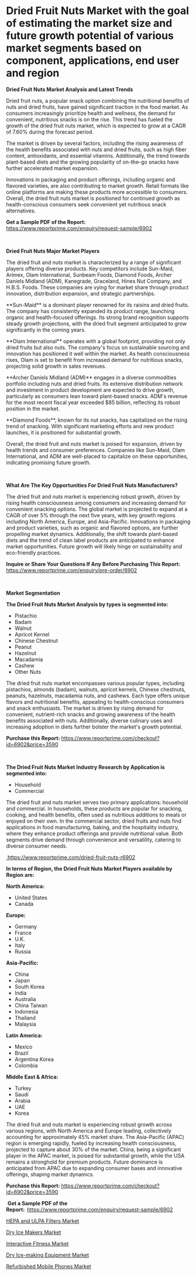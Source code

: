 <p><h1>Dried Fruit Nuts Market with the goal of estimating the market size and future growth potential of various market segments based on component, applications, end user and region</h1></p><p><strong>Dried Fruit Nuts Market Analysis and Latest Trends</strong></p>
<p><p>Dried fruit nuts, a popular snack option combining the nutritional benefits of nuts and dried fruits, have gained significant traction in the food market. As consumers increasingly prioritize health and wellness, the demand for convenient, nutritious snacks is on the rise. This trend has fueled the growth of the dried fruit nuts market, which is expected to grow at a CAGR of 7.60% during the forecast period.</p><p>The market is driven by several factors, including the rising awareness of the health benefits associated with nuts and dried fruits, such as high fiber content, antioxidants, and essential vitamins. Additionally, the trend towards plant-based diets and the growing popularity of on-the-go snacks have further accelerated market expansion. </p><p>Innovations in packaging and product offerings, including organic and flavored varieties, are also contributing to market growth. Retail formats like online platforms are making these products more accessible to consumers. Overall, the dried fruit nuts market is positioned for continued growth as health-conscious consumers seek convenient yet nutritious snack alternatives.</p></p>
<p><strong>Get a Sample PDF of the Report:&nbsp;</strong> <a href="https://www.reportprime.com/enquiry/request-sample/6902">https://www.reportprime.com/enquiry/request-sample/6902</a></p>
<p>&nbsp;</p>
<p><strong>Dried Fruit Nuts Major Market Players</strong></p>
<p><p>The dried fruit and nuts market is characterized by a range of significant players offering diverse products. Key competitors include Sun-Maid, Arimex, Olam International, Sunbeam Foods, Diamond Foods, Archer Daniels Midland (ADM), Kanegrade, Graceland, Hines Nut Company, and H.B.S. Foods. These companies are vying for market share through product innovation, distribution expansion, and strategic partnerships.</p><p>**Sun-Maid** is a dominant player renowned for its raisins and dried fruits. The company has consistently expanded its product range, launching organic and health-focused offerings. Its strong brand recognition supports steady growth projections, with the dried fruit segment anticipated to grow significantly in the coming years.</p><p>**Olam International** operates with a global footprint, providing not only dried fruits but also nuts. The company's focus on sustainable sourcing and innovation has positioned it well within the market. As health consciousness rises, Olam is set to benefit from increased demand for nutritious snacks, projecting solid growth in sales revenues.</p><p>**Archer Daniels Midland (ADM)** engages in a diverse commodities portfolio including nuts and dried fruits. Its extensive distribution network and investment in product development are expected to drive growth, particularly as consumers lean toward plant-based snacks. ADM's revenue for the most recent fiscal year exceeded $85 billion, reflecting its robust position in the market.</p><p>**Diamond Foods**, known for its nut snacks, has capitalized on the rising trend of snacking. With significant marketing efforts and new product launches, it is positioned for substantial growth. </p><p>Overall, the dried fruit and nuts market is poised for expansion, driven by health trends and consumer preferences. Companies like Sun-Maid, Olam International, and ADM are well-placed to capitalize on these opportunities, indicating promising future growth.</p></p>
<p>&nbsp;</p>
<p><strong>What Are The Key Opportunities For Dried Fruit Nuts Manufacturers?</strong></p>
<p><p>The dried fruit and nuts market is experiencing robust growth, driven by rising health consciousness among consumers and increasing demand for convenient snacking options. The global market is projected to expand at a CAGR of over 5% through the next five years, with key growth regions including North America, Europe, and Asia-Pacific. Innovations in packaging and product varieties, such as organic and flavored options, are further propelling market dynamics. Additionally, the shift towards plant-based diets and the trend of clean label products are anticipated to enhance market opportunities. Future growth will likely hinge on sustainability and eco-friendly practices.</p></p>
<p><strong>Inquire or Share Your Questions If Any Before Purchasing This Report:</strong> <a href="https://www.reportprime.com/enquiry/pre-order/6902">https://www.reportprime.com/enquiry/pre-order/6902</a></p>
<p>&nbsp;</p>
<p><strong>Market Segmentation</strong></p>
<p><strong>The Dried Fruit Nuts Market Analysis by types is segmented into:</strong></p>
<p><ul><li>Pistachio</li><li>Badam</li><li>Walnut</li><li>Apricot Kernel</li><li>Chinese Chestnut</li><li>Peanut</li><li>Hazelnut</li><li>Macadamia</li><li>Cashew</li><li>Other Nuts</li></ul></p>
<p><p>The dried fruit nuts market encompasses various popular types, including pistachios, almonds (badam), walnuts, apricot kernels, Chinese chestnuts, peanuts, hazelnuts, macadamia nuts, and cashews. Each type offers unique flavors and nutritional benefits, appealing to health-conscious consumers and snack enthusiasts. The market is driven by rising demand for convenient, nutrient-rich snacks and growing awareness of the health benefits associated with nuts. Additionally, diverse culinary uses and increasing adoption in diets further bolster the market's growth potential.</p></p>
<p><strong>Purchase this Report:&nbsp;</strong><a href="https://www.reportprime.com/checkout?id=6902&price=3590">https://www.reportprime.com/checkout?id=6902&price=3590</a></p>
<p>&nbsp;</p>
<p><strong>The Dried Fruit Nuts Market Industry Research by Application is segmented into:</strong></p>
<p><ul><li>Household</li><li>Commercial</li></ul></p>
<p><p>The dried fruit and nuts market serves two primary applications: household and commercial. In households, these products are popular for snacking, cooking, and health benefits, often used as nutritious additions to meals or enjoyed on their own. In the commercial sector, dried fruits and nuts find applications in food manufacturing, baking, and the hospitality industry, where they enhance product offerings and provide nutritional value. Both segments drive demand through convenience and versatility, catering to diverse consumer needs.</p></p>
<p><a href="https://www.reportprime.com/dried-fruit-nuts-r6902">&nbsp;https://www.reportprime.com/dried-fruit-nuts-r6902</a></p>
<p><strong>In terms of Region, the Dried Fruit Nuts Market Players available by Region are:</strong></p>
<p>
    <p> <strong> North America: </strong>
        <ul>
            <li>United States</li>
            <li>Canada</li>
        </ul>
        </p> 
    <p> <strong> Europe: </strong>
        <ul>
            <li>Germany</li>
            <li>France</li>
            <li>U.K.</li>
            <li>Italy</li>
            <li>Russia</li>
        </ul>
        </p> 
    <p> <strong> Asia-Pacific: </strong>
        <ul>
            <li>China</li>
            <li>Japan</li>
            <li>South Korea</li>
            <li>India</li>
            <li>Australia</li>
            <li>China Taiwan</li>
            <li>Indonesia</li>
            <li>Thailand</li>
            <li>Malaysia</li>
        </ul>
        </p> 
    <p> <strong> Latin America: </strong>
        <ul>
            <li>Mexico</li>
            <li>Brazil</li>
            <li>Argentina Korea</li>
            <li>Colombia</li>
        </ul>
        </p> 
    <p> <strong> Middle East & Africa: </strong>
        <ul>
            <li>Turkey</li>
            <li>Saudi</li>
            <li>Arabia</li>
            <li>UAE</li>
            <li>Korea</li>
        </ul>
    </p>
    </p>
<p><p>The dried fruit and nuts market is experiencing robust growth across various regions, with North America and Europe leading, collectively accounting for approximately 45% market share. The Asia-Pacific (APAC) region is emerging rapidly, fueled by increasing health consciousness, projected to capture about 30% of the market. China, being a significant player in the APAC market, is poised for substantial growth, while the USA remains a stronghold for premium products. Future dominance is anticipated from APAC due to expanding consumer bases and innovative offerings, shaping market dynamics.</p></p>
<p><strong>Purchase this Report: </strong><a href="https://www.reportprime.com/checkout?id=6902&price=3590">https://www.reportprime.com/checkout?id=6902&price=3590</a></p>
<p>&nbsp;<strong>Get a Sample PDF of the Report:&nbsp;&nbsp;</strong><a href="https://www.reportprime.com/enquiry/request-sample/6902">https://www.reportprime.com/enquiry/request-sample/6902</a></p>
<p><strong></strong></p>
<p><p><a href="https://medium.com/@stephaniewynterk145/hepa-and-ulpa-filters-market-share-and-new-trends-analysis-by-its-type-application-end-use-and-797e7b9934db">HEPA and ULPA Filters Market</a></p><p><a href="https://issuu.com/reportprime-2/docs/dry-ice-makers-market-size-2030.ppt_9212ca6f27c774">Dry Ice Makers Market</a></p><p><a href="https://www.linkedin.com/pulse/navigating-global-interactive-fitness-market-from-trends-w4gwc?trackingId=S8oI%2FrjjRMyJtDk%2Flxor%2BA%3D%3D">Interactive Fitness Market</a></p><p><a href="https://issuu.com/reportprime-2/docs/dry-ice-making-equipment-market-siz_5bb12981f04103">Dry Ice-making Equipment Market</a></p><p><a href="https://www.linkedin.com/pulse/unlocking-growth-potential-market-strategic-analysis-9dzvc?trackingId=JLUVB0jQRn2Sz7yTh0IeVg%3D%3D">Refurbished Mobile Phones Market</a></p></p>